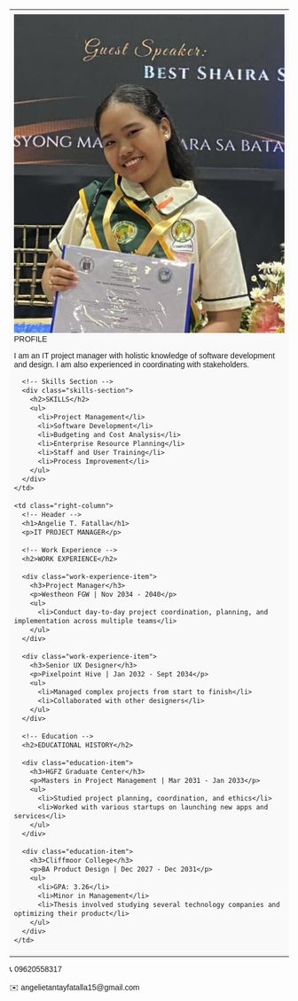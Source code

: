 <!DOCTYPE html>
<html>
<head>
<title>Angelie T. Fatalla - IT Project Manager</title>
<style>
  profilr pic 
  {
    widht: 150;
    height: 150:
  }
body {
  font-family: Arial, sans-serif;
  margin: 20px;
}
table {
  width: 100%;
  border-collapse: collapse;
}
td {
  padding: 8px;
  vertical-align: top;
}
.left-column {
  width: 40%;
  background-color: #f9f9f9;
}

.profile-section {
  margin-bottom: 20px;
}

.skills-section {
  margin-bottom: 20px;
}
.right-column {
  width: 60%;
}
h1 {
  font-size: 2em;
  margin-bottom: 5px;
}
h2 {
  font-size: 1.5em;
  margin-top: 0;
  margin-bottom: 10px;
}
h3 {
  font-size: 1.2em;
  margin-bottom: 5px;
}
.work-experience-item {
  margin-bottom: 15px;
}
.education-item {
  margin-bottom: 15px;
}
.contact-info {
  margin-top: 20px;
  font-size: 0.9em;
}
</style>
</head>
<body>

<table>
  <tr>
    <td class="left-column">
      <div class="PROFILE SECTION">
        <img src="ecaebfe5-ceb0-4487-810f-4e3812dfe7ab.jpg" alt="Angelie"
        <h2>PROFILE</h2>
        <p>I am an IT project manager with holistic knowledge of software development and design. I am also experienced in coordinating with stakeholders.</p>
      </div>

      <!-- Skills Section -->
      <div class="skills-section">
        <h2>SKILLS</h2>
        <ul>
          <li>Project Management</li>
          <li>Software Development</li>
          <li>Budgeting and Cost Analysis</li>
          <li>Enterprise Resource Planning</li>
          <li>Staff and User Training</li>
          <li>Process Improvement</li>
        </ul>
      </div>
    </td>

    <td class="right-column">
      <!-- Header -->
      <h1>Angelie T. Fatalla</h1>
      <p>IT PROJECT MANAGER</p>

      <!-- Work Experience -->
      <h2>WORK EXPERIENCE</h2>

      <div class="work-experience-item">
        <h3>Project Manager</h3>
        <p>Westheon FGW | Nov 2034 - 2040</p>
        <ul>
          <li>Conduct day-to-day project coordination, planning, and implementation across multiple teams</li>
        </ul>
      </div>

      <div class="work-experience-item">
        <h3>Senior UX Designer</h3>
        <p>Pixelpoint Hive | Jan 2032 - Sept 2034</p>
        <ul>
          <li>Managed complex projects from start to finish</li>
          <li>Collaborated with other designers</li>
        </ul>
      </div>

      <!-- Education -->
      <h2>EDUCATIONAL HISTORY</h2>

      <div class="education-item">
        <h3>HGFZ Graduate Center</h3>
        <p>Masters in Project Management | Mar 2031 - Jan 2033</p>
        <ul>
          <li>Studied project planning, coordination, and ethics</li>
          <li>Worked with various startups on launching new apps and services</li>
        </ul>
      </div>

      <div class="education-item">
        <h3>Cliffmoor College</h3>
        <p>BA Product Design | Dec 2027 - Dec 2031</p>
        <ul>
          <li>GPA: 3.26</li>
          <li>Minor in Management</li>
          <li>Thesis involved studying several technology companies and optimizing their product</li>
        </ul>
      </div>
    </td>
  </tr>
</table>
    <div class="contact">
      <p>📞 09620558317</p>
      <p>✉️ angelietantayfatalla15@gmail.com</p>
</body>
</html>
